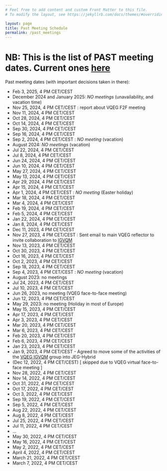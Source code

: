 ```yaml
---
# Feel free to add content and custom Front Matter to this file.
# To modify the layout, see https://jekyllrb.com/docs/themes/#overriding-theme-defaults

layout: page
title: Past Meeting Schedule
permalink: /past_meetings
---
```


# NB: This is the list of PAST meeting dates. Current ones [here]({{site.baseurl}}/meetings)

Past meeting dates (with important decisions taken in there):

* Feb 3, 2025, 4 PM CET/CEST
* December 2024 and January 2025: *NO meetings* (unavailability, and vacation time)
* Nov 25, 2024, 4 PM CET/CEST : report about VQEG F2F meeting
* Nov 11, 2024, 4 PM CET/CEST
* Oct 28, 2024, 4 PM CET/CEST
* Oct 14, 2024, 4 PM CET/CEST
* Sep 30, 2024, 4 PM CET/CEST
* Sep 16, 2024, 4 PM CET/CEST
* Sep 2, 2024, 4 PM CET/CEST : *NO meeting* (vacation)
* August 2024: *NO meetings* (vacation)
* Jul 22, 2024, 4 PM CET/CEST
* Jul 8, 2024, 4 PM CET/CEST
* Jun 24, 2024, 4 PM CET/CEST
* Jun 10, 2024, 4 PM CET/CEST
* May 27, 2024, 4 PM CET/CEST
* May 13, 2024, 4 PM CET/CEST
* Apr 29, 2024, 4 PM CET/CEST
* Apr 15, 2024, 4 PM CET/CEST
* Apr 1, 2024, 4 PM CET/CEST : *NO meeting* (Easter holiday)
* Mar 18, 2024, 4 PM CET/CEST
* Mar 4, 2024, 4 PM CET/CEST
* Feb 19, 2024, 4 PM CET/CEST
* Feb 5, 2024, 4 PM CET/CEST
* Jan 22, 2024, 4 PM CET/CEST
* Jan 8, 2024, 4 PM CET/CEST
* Dec 11, 2023, 4 PM CET/CEST
* Nov 27, 2023, 4 PM CET/CEST : Sent email to main VQEG reflector to invite collaboration to [IGVQM]({{site.baseurl}}/igvqm)
* Nov 13, 2023, 4 PM CET/CEST
* Oct 30, 2023, 4 PM CET/CEST
* Oct 16, 2023, 4 PM CET/CEST
* Oct 2, 2023, 4 PM CET/CEST
* Sep 18, 2023, 4 PM CET/CEST
* Sep 4, 2023, 4 PM CET/CEST : *NO meeting* (vacation)
* August 2023: no meetings
* Jul 24, 2023, 4 PM CET/CEST
* Jul 10, 2023, 4 PM CET/CEST
* Jun 26, 2023, no meeting (VQEG face-to-face meeting)
* Jun 12, 2023, 4 PM CET/CEST
* May 29, 2023: no meeting (Holiday in most of Europe)
* May 15, 2023, 4 PM CET/CEST
* Apr 17, 2023, 4 PM CET/CEST
* Apr 3, 2023, 4 PM CET/CEST
* Mar 20, 2023, 4 PM CET/CEST
* Mar 6, 2023, 4 PM CET/CEST
* Feb 20, 2023, 4 PM CET/CEST
* Feb 6, 2023, 4 PM CET/CEST
* Jan 23, 2023, 4 PM CET/CEST
* Jan 9, 2023, 4 PM CET/CEST - Agreed to move some of the activities of the [VQEG IGVQM](https://www.vqeg.org/projects/implementer-s-guide-to-video-quality-metrics-igvqm/) group into JEG-Hybrid
* (Dec 12, 2022, 4 PM CET/CEST) [ skipped due to VQEG virtual face-to-face meeting ]
* Nov 28, 2022, 4 PM CET/CEST
* Nov 14, 2022, 4 PM CET/CEST
* Oct 31, 2022, 4 PM CET/CEST
* Oct 17, 2022, 4 PM CET/CEST
* Oct 3, 2022, 4 PM CET/CEST
* Sep 19, 2022, 4 PM CET/CEST
* Sep 5, 2022, 4 PM CET/CEST
* Aug 22, 2022, 4 PM CET/CEST
* Aug 8, 2022, 4 PM CET/CEST
* Jul 25, 2022, 4 PM CET/CEST
* Jul 11, 2022, 4 PM CET/CEST
* ...
* May 30, 2022, 4 PM CET/CEST
* May 16, 2022, 4 PM CET/CEST
* May 2, 2022, 4 PM CET/CEST
* April 4, 2022, 4 PM CET/CEST
* March 21, 2022, 4 PM CET/CEST
* March 7, 2022, 4 PM CET/CEST

